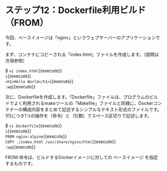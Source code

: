 # ステップ12：Dockerfile利用ビルド（FROM）
今回、ベースイメージは「nginx」というウェブサーバーのアプリケーションです。  

まず、コンテナにコピーされる「index.html」ファイルを作成します。（説明は次項参照）  

$ `vi index.html`{{execute}}  
`i`{{execute}}  
`<h1>Hello World</h1>`{{execute}}  
`:wq`{{execute}}  

次に、Dockerfileを作成します。「Dockerfile」ファイルは、プログラムのビルドでよく利用されるmakeツールの「Makefile」ファイルと同様に、Dockerコンテナーの構成内容をまとめて記述するシンプルなテキスト形式のファイルです。1行につき1つの操作を｛命令｝と｛引数｝でスペース区切りで記述します。  

$ `vi Dockerfile`{{execute}}  
`i`{{execute}}  
`FROM nginx:alpine`{{execute}}  
`COPY ./index.html /usr/share/nginx/html`{{execute}}  
`:wq`{{execute}}  

FROM 命令は、ビルドするDockerイメージに対しての ベースイメージ を指定するものです。  